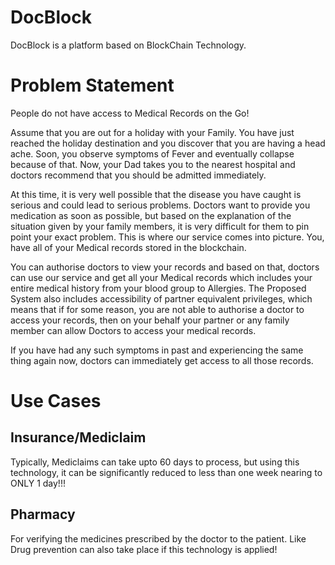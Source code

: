 # DocBlock
DocBlock is a platform based on BlockChain Technology.

# Problem Statement

People do not have access to Medical Records on the Go!

Assume that you are out for a holiday with your Family. You have just reached the holiday destination and you discover that you are having a head ache. Soon, you observe symptoms of Fever and eventually collapse because of that. Now, your Dad takes you to the nearest hospital and doctors recommend that you should be admitted immediately. 

At this time, it is very well possible that the disease you have caught is serious and could lead to serious problems. Doctors want to provide you medication as soon as possible, but based on the explanation of the situation given by your family members, it is very difficult for them to pin point your exact problem. This is where our service comes into picture. You, have all of your Medical records stored in the blockchain. 

You can authorise doctors to view your records and based on that, doctors can use our service and get all your Medical records which includes your entire medical history from your blood group to Allergies. The Proposed System also includes accessibility of partner equivalent privileges, which means that if for some reason, you are not able to authorise a doctor to access your records, then on your behalf your partner or any family member can allow Doctors to access your medical records. 

If you have had any such symptoms in past and experiencing the same thing again now, doctors can immediately get access to all those records.

# Use Cases

## Insurance/Mediclaim
Typically, Mediclaims can take upto 60 days to process, but using this technology, it can be significantly reduced to less than one week nearing to ONLY 1 day!!!

## Pharmacy 
For verifying the medicines prescribed by the doctor to the patient. Like Drug prevention can also take place if this technology is applied!
